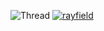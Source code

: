![Thread](https://user-images.githubusercontent.com/77512805/164973978-31f19af4-528a-4af0-9ba8-21bc22e668ef.png)
[![rayfield](https://user-images.githubusercontent.com/77512805/197843157-3485a6e4-7b18-4372-8277-f3a2e7bd0317.png)](https://discord.gg/sirius)
